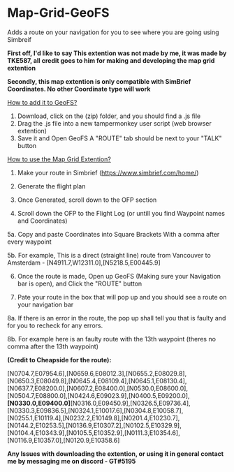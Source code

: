 # Map-Grid-GeoFS
Adds a route on your navigation for you to see where you are going using Simbreif 

**First off, I'd like to say This extention was not made by me, it was made by TKE587, all credit goes to him for making and developing the map grid extention**

**Secondly, this map extention is only compatible with SimBrief Coordinates. No other Coordinate type will work**

<ins>How to add it to GeoFS?</ins>
1. Download, click on the (zip) folder, and you should find a .js file
2. Drag the .js file into a new tampermonkey user script (web browser extention) 
3. Save it and Open GeoFS
A "ROUTE" tab should be next to your "TALK" button
 
<ins>How to use the Map Grid Extention?</ins>
1. Make your route in Simbrief (https://www.simbrief.com/home/)

2. Generate the flight plan

3. Once Generated, scroll down to the OFP section

4. Scroll down the OFP to the Flight Log (or untill you find Waypoint names and Coordinates)

5a. Copy and paste Coordinates into Square Brackets With a comma after every waypoint

5b. For example, This is a direct (straight line) route from Vancouver to Amsterdam - [N4911.7,W12311.0],[N5218.5,E00445.9]

6. Once the route is made, Open up GeoFS (Making sure your Navigation bar is open), and Click the "ROUTE" button

7. Pate your route in the box that will pop up and you should see a route on your navigation bar

8a. If there is an error in the route, the pop up shall tell you that is faulty and for you to recheck for any errors. 

8b. For example here is an faulty route with the 13th waypoint (theres no comma after the 13th waypoint) 

**(Credit to Cheapside for the route):**

[N0704.7,E07954.6],[N0659.6,E08012.3],[N0655.2,E08029.8],[N0650.3,E08049.8],[N0645.4,E08109.4],[N0645.1,E08130.4],[N0637.7,E08200.0],[N0607.2,E08400.0],[N0530.0,E08600.0],[N0504.7,E08800.0],[N0424.6,E09023.9],[N0400.5,E09200.0],**[N0330.0,E09400.0]**[N0316.0,E09450.9],[N0326.5,E09736.4],[N0330.3,E09836.5],[N0324.1,E10017.6],[N0304.8,E10058.7],[N0255.1,E10119.4],[N0232.2,E10149.8],[N0201.4,E10230.7],[N0144.2,E10253.5],[N0136.9,E10307.2],[N0102.5,E10329.9],[N0104.4,E10343.9],[N0105.5,E10352.9],[N0111.3,E10354.6],[N0116.9,E10357.0],[N0120.9,E10358.6] 

**Any Issues with downloading the extention, or using it in general contact me by messaging me on discord - GT#5195**
